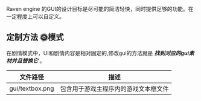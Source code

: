 Raven engine 的GUI的设计目标是尽可能的简洁轻快，同时提供足够的功能。在一定程度上可以自定义。
## 定制方法 🌞模式
在剧情模式中，UI和剧情内容是相对固定的,修改gui的方法就是 ***找到对应的gui素材并且替换它*** 。

| 文件路径 | 描述 |
|---------|------|
| gui/textbox.png | 包含用于游戏主程序内的游戏文本框文件 |